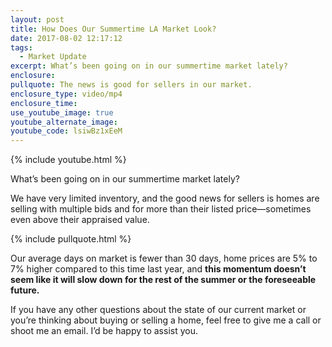 ```yaml
---
layout: post
title: How Does Our Summertime LA Market Look?
date: 2017-08-02 12:17:12
tags:
  - Market Update
excerpt: What’s been going on in our summertime market lately?
enclosure:
pullquote: The news is good for sellers in our market.
enclosure_type: video/mp4
enclosure_time:
use_youtube_image: true
youtube_alternate_image:
youtube_code: lsiwBz1xEeM
---
```



{% include youtube.html %}

What’s been going on in our summertime market lately?

We have very limited inventory, and the good news for sellers is homes are selling with multiple bids and for more than their listed price—sometimes even above their appraised value.

{% include pullquote.html %}

Our average days on market is fewer than 30 days, home prices are 5% to 7% higher compared to this time last year, and **this momentum doesn’t seem like it will slow down for the rest of the summer or the foreseeable future.**

If you have any other questions about the state of our current market or you’re thinking about buying or selling a home, feel free to give me a call or shoot me an email. I’d be happy to assist you.